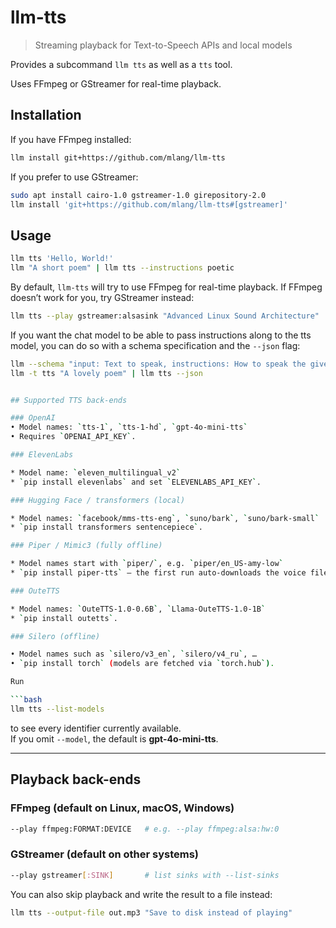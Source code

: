 # llm-tts

> Streaming playback for Text-to-Speech APIs and local models

Provides a subcommand `llm tts` as well as a `tts` tool.

Uses FFmpeg or GStreamer for real-time playback.

## Installation

If you have FFmpeg installed:

```bash
llm install git+https://github.com/mlang/llm-tts
```

If you prefer to use GStreamer:

```bash
sudo apt install cairo-1.0 gstreamer-1.0 girepository-2.0
llm install 'git+https://github.com/mlang/llm-tts#[gstreamer]'
```

## Usage

```bash
llm tts 'Hello, World!'
llm "A short poem" | llm tts --instructions poetic
```

By default, `llm-tts` will try to use FFmpeg for real-time playback.
If FFmpeg doesn’t work for you, try GStreamer instead:

```bash
llm tts --play gstreamer:alsasink "Advanced Linux Sound Architecture"
```

If you want the chat model to be able to pass instructions along to the tts model, you can do so with a schema specification and the `--json` flag:

```bash
llm --schema "input: Text to speak, instructions: How to speak the given text" --save tts
llm -t tts "A lovely poem" | llm tts --json


## Supported TTS back-ends

### OpenAI
• Model names: `tts-1`, `tts-1-hd`, `gpt-4o-mini-tts`  
• Requires `OPENAI_API_KEY`.

### ElevenLabs

* Model name: `eleven_multilingual_v2`  
* `pip install elevenlabs` and set `ELEVENLABS_API_KEY`.

### Hugging Face / transformers (local)

* Model names: `facebook/mms-tts-eng`, `suno/bark`, `suno/bark-small`  
* `pip install transformers sentencepiece`.

### Piper / Mimic3 (fully offline)

* Model names start with `piper/`, e.g. `piper/en_US-amy-low`  
* `pip install piper-tts` – the first run auto-downloads the voice file.

### OuteTTS

* Model names: `OuteTTS-1.0-0.6B`, `Llama-OuteTTS-1.0-1B`  
* `pip install outetts`.

### Silero (offline)

• Model names such as `silero/v3_en`, `silero/v4_ru`, …  
• `pip install torch` (models are fetched via `torch.hub`).

Run

```bash
llm tts --list-models
```

to see every identifier currently available.  
If you omit `--model`, the default is **gpt-4o-mini-tts**.

---

## Playback back-ends

### FFmpeg (default on Linux, macOS, Windows)

```bash
--play ffmpeg:FORMAT:DEVICE   # e.g. --play ffmpeg:alsa:hw:0
```

### GStreamer (default on other systems)

```bash
--play gstreamer[:SINK]       # list sinks with --list-sinks
```

You can also skip playback and write the result to a file instead:

```bash
llm tts --output-file out.mp3 "Save to disk instead of playing"
```
```
